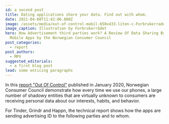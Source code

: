 ```yaml
---
id: a second post
title: Dating applications share your data. Find out with whom.
date: 2021-04-08T11:42:06.880Z
image: /assets/media/out-of-control-mobil-650x433-liten-c-Forbrukerradet-c.jpg
image_caption: Illustration by Forbrukerrådet
hero: How Advertisement third parties work? A Review Of Data Sharing By Popular
  Mobile Apps by the Norwegian Consumer Council
post_categories:
  - report
post_authors:
  - MPV
suggested_editorials:
  - a first blog post
lead: some enticing paragraphs
---
```

In this [report "Out Of Control"](https://www.forbrukerradet.no/undersokelse/no-undersokelsekategori/report-out-of-control/) published in January 2020, Norwegian Consumer Council demonstrate how every time we use our phones, a large number of shadowy entities that are virtually unknown to consumers are receiving personal data about our interests, habits, and behavior.

For Tinder, Grindr and Happn, the technical report shows how the apps are sending advertising ID to the following parties and to whom.
